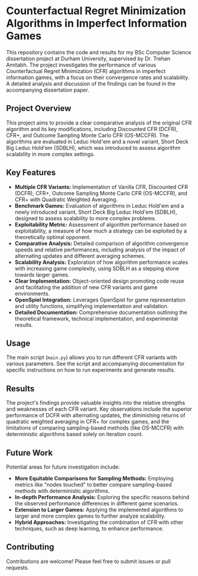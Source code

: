 # Counterfactual Regret Minimization Algorithms in Imperfect Information Games

This repository contains the code and results for my BSc Computer Science dissertation project at Durham University, supervised by Dr. Trehan Amitabh. The project investigates the performance of various Counterfactual Regret Minimization (CFR) algorithms in imperfect information games, with a focus on their convergence rates and scalability. A detailed analysis and discussion of the findings can be found in the accompanying dissertation paper.


## Project Overview

This project aims to provide a clear comparative analysis of the original CFR algorithm and its key modifications, including Discounted CFR (DCFR), CFR+, and Outcome Sampling Monte Carlo CFR (OS-MCCFR). The algorithms are evaluated in Leduc Hold'em and a novel variant, Short Deck Big Leduc Hold'em (SDBLH), which was introduced to assess algorithm scalability in more complex settings.

## Key Features

* **Multiple CFR Variants:** Implementation of Vanilla CFR, Discounted CFR (DCFR), CFR+, Outcome Sampling Monte Carlo CFR (OS-MCCFR), and CFR+ with Quadratic Weighted Averaging.
* **Benchmark Games:** Evaluation of algorithms in Leduc Hold'em and a newly introduced variant, Short Deck Big Leduc Hold'em (SDBLH), designed to assess scalability to more complex problems.
* **Exploitability Metric:** Assessment of algorithm performance based on exploitability, a measure of how much a strategy can be exploited by a theoretically optimal opponent.
* **Comparative Analysis:**  Detailed comparison of algorithm convergence speeds and relative performances, including analysis of the impact of alternating updates and different averaging schemes.
* **Scalability Analysis:**  Exploration of how algorithm performance scales with increasing game complexity, using SDBLH as a stepping stone towards larger games.
* **Clear Implementation:** Object-oriented design promoting code reuse and facilitating the addition of new CFR variants and game environments. 
* **OpenSpiel Integration:** Leverages OpenSpiel for game representation and utility functions, simplifying implementation and validation.
* **Detailed Documentation:** Comprehensive documentation outlining the theoretical framework, technical implementation, and experimental results.


## Usage

The main script (`main.py`) allows you to run different CFR variants with various parameters.  See the script and accompanying documentation for specific instructions on how to run experiments and generate results.

## Results

The project's findings provide valuable insights into the relative strengths and weaknesses of each CFR variant.  Key observations include the superior performance of DCFR with alternating updates, the diminishing returns of quadratic weighted averaging in CFR+ for complex games, and the limitations of comparing sampling-based methods (like OS-MCCFR) with deterministic algorithms based solely on iteration count.

## Future Work

Potential areas for future investigation include:

* **More Equitable Comparisons for Sampling Methods:** Employing metrics like "nodes touched" to better compare sampling-based methods with deterministic algorithms.
* **In-depth Performance Analysis:**  Exploring the specific reasons behind the observed performance differences in different game scenarios.
* **Extension to Larger Games:**  Applying the implemented algorithms to larger and more complex games to further analyze scalability.
* **Hybrid Approaches:**  Investigating the combination of CFR with other techniques, such as deep learning, to enhance performance.


## Contributing

Contributions are welcome!  Please feel free to submit issues or pull requests.
